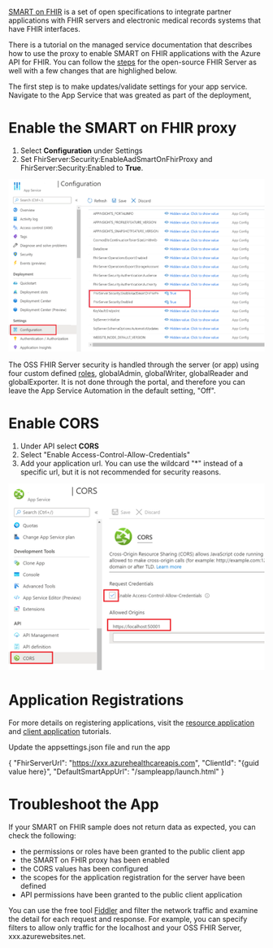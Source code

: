 [SMART on FHIR](https://docs.smarthealthit.org/) is a set of open specifications to integrate partner applications with FHIR servers and electronic medical records systems that have FHIR interfaces. 

There is a tutorial on the managed service documentation that describes how to use the proxy to enable SMART on FHIR applications with the Azure API for FHIR. You can follow the [steps](https://docs.microsoft.com/azure/healthcare-apis/use-smart-on-fhir-proxy) for the open-source FHIR Server as well with a few changes that are highlighed below.

The first step is to make updates/validate settings for your app service. Navigate to the App Service that was greated as part of the deployment,

# Enable the SMART on FHIR proxy
1. Select **Configuration** under Settings
1. Set FhirServer:Security:EnableAadSmartOnFhirProxy and FhirServer:Security:Enabled to **True**.

![App Service Settings](images/SMARTonFHIR/app-service-settings.png)

The OSS FHIR Server security is handled through the server (or app) using four custom defined [roles](https://github.com/microsoft/fhir-server/blob/master/src/Microsoft.Health.Fhir.Shared.Web/roles.json), globalAdmin, globalWriter, globalReader and globalExporter. It is not done through the portal, and therefore you can leave the App Service Automation in the default setting, "Off".

# Enable CORS

1. Under API select **CORS**
1. Select "Enable Access-Control-Allow-Credentials" 
1. Add your application url. You can use the wildcard "*" instead of a specific url, but it is not recommended for security reasons.

![CORS](images/SMARTonFHIR/CORS.png)

# Application Registrations

For more details on registering applications, visit the [resource application](Register-Resource-Application.md) and [client application](Register-Client-Application.md) tutorials.

Update the appsettings.json file and run the app

{
    "FhirServerUrl": "https://xxx.azurehealthcareapis.com",
    "ClientId": "{guid value here}",
    "DefaultSmartAppUrl": "/sampleapp/launch.html"
}

# Troubleshoot the App

If your SMART on FHIR sample does not return data as expected, you can check the following:
* the permissions or roles have been granted to the public client app
* the SMART on FHIR proxy has been enabled
* the CORS values has been configured
* the scopes for the application registration for the server have been defined
* API permissions have been granted to the public client application

You can use the free tool [Fiddler](https://www.telerik.com/fiddler) and filter the network traffic and examine the detail for each request and response. For example, you can specify filters to allow only traffic for the localhost and your OSS FHIR Server, xxx.azurewebsites.net.
